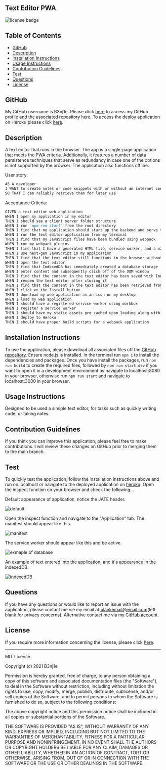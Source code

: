 ## Text Editor PWA
![license badge](https://img.shields.io/static/v1?label=License&message=MIT-Licencse&color=success)

## Table of Contents
* [GitHub](#GitHub)
* [Description](#description)
* [Installation Instructions](#installation-instructions)
* [Usage Instructions](#usage-instructions)
* [Contribution Guidelines](#contribution-guidelines)
* [Test](#test)
* [Questions](#questions)
* [License](#license)

## GitHub
My GitHub username is B3nj1e. 
Please click [here](https://github.com/B3nj1e) to access my GitHub profile and the associated repository [here](https://github.com/B3nj1e/Text-Editor-PWA). To access the deploy application on Heroku please click [here](https://text-editorjate.herokuapp.com/).

## Description
A text editor that runs in the browser. The app is a single-page application that meets the PWA criteria. Additionally, it features a number of data persistence techniques that serve as redundancy in case one of the options is not supported by the browser. The application also functions offline.

User story:
```md
AS A developer
I WANT to create notes or code snippets with or without an internet connection
SO THAT I can reliably retrieve them for later use
```
Acceptance Criteria:

```md
GIVEN a text editor web application
WHEN I open my application in my editor
THEN I should see a client server folder structure
WHEN I run `npm run start` from the root directory
THEN I find that my application should start up the backend and serve the client
WHEN I run the text editor application from my terminal
THEN I find that my JavaScript files have been bundled using webpack
WHEN I run my webpack plugins
THEN I find that I have a generated HTML file, service worker, and a manifest file
WHEN I use next-gen JavaScript in my application
THEN I find that the text editor still functions in the browser without errors
WHEN I open the text editor
THEN I find that IndexedDB has immediately created a database storage
WHEN I enter content and subsequently click off of the DOM window
THEN I find that the content in the text editor has been saved with IndexedDB
WHEN I reopen the text editor after closing it
THEN I find that the content in the text editor has been retrieved from our IndexedDB
WHEN I click on the Install button
THEN I download my web application as an icon on my desktop
WHEN I load my web application
THEN I should have a registered service worker using workbox
WHEN I register a service worker
THEN I should have my static assets pre cached upon loading along with subsequent pages and static assets
WHEN I deploy to Heroku
THEN I should have proper build scripts for a webpack application
```



## Installation Instructions
To use the application, please download all associated files off the [GitHub repository](https://github.com/B3nj1e/Text-Editor-PWA). Ensure node.js is installed. In the terminal run ``npm i`` to install the dependencies and packages. Once you have install the packages, run ``npm run build`` to create the required files, followed by ``npm run start:dev`` if you want to open it in a development environment as navigate to localhost:8080 in your browser, otherwise run ``npm run start`` and navigate to localhost:3000 in your browser.  

## Usage Instructions
Designed to be used a simiple text editor, for tasks such as quickly writing code, or taking notes. 

## Contribution Guidelines
If you think you can improve this application, please feel free to make contributions. I will review these changes on GitHub prior to merging them to the main branch.

## Test
To quickly test the application, follow the installation instructions above and run on localhost or navigate to the deployed application on [heroku](https://text-editorjate.herokuapp.com/). Open the inspect function on your browser and check the following...

Default appearance of application, notice the JATE header. 

![default](./assets/images/picture1.png)


Open the inspect function and navigate to the "Application" tab. The manifest should appear like this. 

![manifest](./assets/images/picture2.png)

The service worker should appear like this and be active.  


![exmaple of database](./assets/images/picture3.png)

An example of text entered into the application, and it's appearance in the indexedDB. 

![indexedDB](./assets/images/picture5.png)


## Questions
If you have any questions or would like to report an issue with the application, please contact me vie my email at blankemail@email.com(left blank for privacy concerns). Alternative contact me via my [GitHub account](https://github.com/B3nj1e). 

## License
If you require more information concerning the license, please click [here](https://choosealicense.com/licenses/).

---------------------

MIT License

Copyright (c) 2021 B3nj1e

Permission is hereby granted, free of charge, to any person obtaining a copy
of this software and associated documentation files (the "Software"), to deal
in the Software without restriction, including without limitation the rights
to use, copy, modify, merge, publish, distribute, sublicense, and/or sell
copies of the Software, and to permit persons to whom the Software is
furnished to do so, subject to the following conditions:

The above copyright notice and this permission notice shall be included in all
copies or substantial portions of the Software.

THE SOFTWARE IS PROVIDED "AS IS", WITHOUT WARRANTY OF ANY KIND, EXPRESS OR
IMPLIED, INCLUDING BUT NOT LIMITED TO THE WARRANTIES OF MERCHANTABILITY,
FITNESS FOR A PARTICULAR PURPOSE AND NONINFRINGEMENT. IN NO EVENT SHALL THE
AUTHORS OR COPYRIGHT HOLDERS BE LIABLE FOR ANY CLAIM, DAMAGES OR OTHER
LIABILITY, WHETHER IN AN ACTION OF CONTRACT, TORT OR OTHERWISE, ARISING FROM,
OUT OF OR IN CONNECTION WITH THE SOFTWARE OR THE USE OR OTHER DEALINGS IN THE
SOFTWARE.